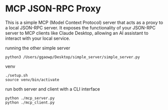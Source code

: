 # MCP JSON-RPC Proxy

This is a simple MCP (Model Context Protocol) server that acts as a proxy to a local JSON-RPC server. It exposes the functionality of your JSON-RPC server to MCP clients like Claude Desktop, allowing an AI assistant to interact with your local service.

running the other simple server
```
python3 /Users/ggaowp/Desktop/simple_server/simple_server.py
```

venv
```
./setup.sh
source venv/bin/activate
```

run both server and client with a CLI interface
```
python ./mcp_server.py
python ./mcp_client.py
```